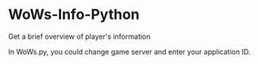 # WoWs-Info-Python
Get a brief overview of player's information

In WoWs.py, you could change game server and enter your application ID.
